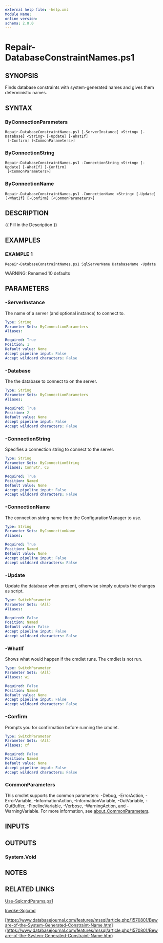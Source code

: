 ```yaml
---
external help file: -help.xml
Module Name:
online version:
schema: 2.0.0
---
```


# Repair-DatabaseConstraintNames.ps1

## SYNOPSIS
Finds database constraints with system-generated names and gives them deterministic names.

## SYNTAX

### ByConnectionParameters
```
Repair-DatabaseConstraintNames.ps1 [-ServerInstance] <String> [-Database] <String> [-Update] [-WhatIf]
 [-Confirm] [<CommonParameters>]
```

### ByConnectionString
```
Repair-DatabaseConstraintNames.ps1 -ConnectionString <String> [-Update] [-WhatIf] [-Confirm]
 [<CommonParameters>]
```

### ByConnectionName
```
Repair-DatabaseConstraintNames.ps1 -ConnectionName <String> [-Update] [-WhatIf] [-Confirm] [<CommonParameters>]
```

## DESCRIPTION
{{ Fill in the Description }}

## EXAMPLES

### EXAMPLE 1
```
Repair-DatabaseConstraintNames.ps1 SqlServerName DatabaseName -Update
```

WARNING: Renamed 10 defaults

## PARAMETERS

### -ServerInstance
The name of a server (and optional instance) to connect to.

```yaml
Type: String
Parameter Sets: ByConnectionParameters
Aliases:

Required: True
Position: 1
Default value: None
Accept pipeline input: False
Accept wildcard characters: False
```

### -Database
The the database to connect to on the server.

```yaml
Type: String
Parameter Sets: ByConnectionParameters
Aliases:

Required: True
Position: 2
Default value: None
Accept pipeline input: False
Accept wildcard characters: False
```

### -ConnectionString
Specifies a connection string to connect to the server.

```yaml
Type: String
Parameter Sets: ByConnectionString
Aliases: ConnStr, CS

Required: True
Position: Named
Default value: None
Accept pipeline input: False
Accept wildcard characters: False
```

### -ConnectionName
The connection string name from the ConfigurationManager to use.

```yaml
Type: String
Parameter Sets: ByConnectionName
Aliases:

Required: True
Position: Named
Default value: None
Accept pipeline input: False
Accept wildcard characters: False
```

### -Update
Update the database when present, otherwise simply outputs the changes as script.

```yaml
Type: SwitchParameter
Parameter Sets: (All)
Aliases:

Required: False
Position: Named
Default value: False
Accept pipeline input: False
Accept wildcard characters: False
```

### -WhatIf
Shows what would happen if the cmdlet runs.
The cmdlet is not run.

```yaml
Type: SwitchParameter
Parameter Sets: (All)
Aliases: wi

Required: False
Position: Named
Default value: None
Accept pipeline input: False
Accept wildcard characters: False
```

### -Confirm
Prompts you for confirmation before running the cmdlet.

```yaml
Type: SwitchParameter
Parameter Sets: (All)
Aliases: cf

Required: False
Position: Named
Default value: None
Accept pipeline input: False
Accept wildcard characters: False
```

### CommonParameters
This cmdlet supports the common parameters: -Debug, -ErrorAction, -ErrorVariable, -InformationAction, -InformationVariable, -OutVariable, -OutBuffer, -PipelineVariable, -Verbose, -WarningAction, and -WarningVariable. For more information, see [about_CommonParameters](http://go.microsoft.com/fwlink/?LinkID=113216).

## INPUTS

## OUTPUTS

### System.Void
## NOTES

## RELATED LINKS

[Use-SqlcmdParams.ps1]()

[Invoke-Sqlcmd]()

[https://www.databasejournal.com/features/mssql/article.php/1570801/Beware-of-the-System-Generated-Constraint-Name.htm](https://www.databasejournal.com/features/mssql/article.php/1570801/Beware-of-the-System-Generated-Constraint-Name.htm)

